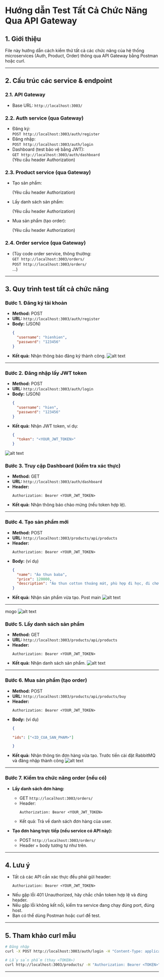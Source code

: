 # Hướng dẫn Test Tất Cả Chức Năng Qua API Gateway

## 1. Giới thiệu

File này hướng dẫn cách kiểm thử tất cả các chức năng của hệ thống microservices (Auth, Product, Order) thông qua API Gateway bằng Postman hoặc curl.

---

## 2. Cấu trúc các service & endpoint

### 2.1. API Gateway

- Base URL: `http://localhost:3003/`

### 2.2. Auth service (qua Gateway)

- Đăng ký:  
  `POST http://localhost:3003/auth/register`
- Đăng nhập:  
  `POST http://localhost:3003/auth/login`
- Dashboard (test bảo vệ bằng JWT):  
  `GET http://localhost:3003/auth/dashboard`  
  (Yêu cầu header Authorization)

### 2.3. Product service (qua Gateway)

- Tạo sản phẩm:  

  (Yêu cầu header Authorization)
- Lấy danh sách sản phẩm:  
   
  (Yêu cầu header Authorization)
- Mua sản phẩm (tạo order):  
  
  (Yêu cầu header Authorization)

### 2.4. Order service (qua Gateway)

- (Tùy code order service, thông thường:  
  `GET http://localhost:3003/orders/`  
  `POST http://localhost:3003/orders/`  
  ...)

---

## 3. Quy trình test tất cả chức năng

### Bước 1. Đăng ký tài khoản

- **Method:** POST  
- **URL:** `http://localhost:3003/auth/register`
- **Body:** (JSON)
    ```json
    {
      "username": "hienhien",
      "password": "123456"
    }
    ```
- **Kết quả:** Nhận thông báo đăng ký thành công.
![alt text](image.png)
---

### Bước 2. Đăng nhập lấy JWT token

- **Method:** POST  
- **URL:** `http://localhost:3003/auth/login`
- **Body:** (JSON)
    ```json
    {
      "username": "hien",
      "password": "123456"
    }
    ```
- **Kết quả:** Nhận JWT token, ví dụ:
    ```json
    {
      "token": "<YOUR_JWT_TOKEN>"
    }
    ```

![alt text](image-1.png)

### Bước 3. Truy cập Dashboard (kiểm tra xác thực)

- **Method:** GET  
- **URL:** `http://localhost:3003/auth/dashboard`
- **Header:**  
    ```
    Authorization: Bearer <YOUR_JWT_TOKEN>
    ```
- **Kết quả:** Nhận thông báo chào mừng (nếu token hợp lệ).

---

### Bước 4. Tạo sản phẩm mới

- **Method:** POST  
- **URL:** `http://localhost:3003/products/api/products`
- **Header:**  
    ```
    Authorization: Bearer <YOUR_JWT_TOKEN>
    ```
- **Body:** (ví dụ)
    ```json
    {
      "name": "Áo thun baba",
      "price": 120000,
      "description": "Áo thun cotton thoáng mát, phù hợp đi học, đi chơi."
    }
    ```
- **Kết quả:** Nhận sản phẩm vừa tạo.
Post main
![alt text](image-3.png)
---
mogo
![alt text](image-4.png)

### Bước 5. Lấy danh sách sản phẩm

- **Method:** GET  
- **URL:** `http://localhost:3003/products/api/products`
- **Header:**  
    ```
    Authorization: Bearer <YOUR_JWT_TOKEN>
    ```
- **Kết quả:** Nhận danh sách sản phẩm.
![alt text](image-2.png)
---

### Bước 6. Mua sản phẩm (tạo order)

- **Method:** POST  
- **URL:** `http://localhost:3003/products/api/products/buy`
- **Header:**  
    ```
    Authorization: Bearer <YOUR_JWT_TOKEN>
    ```
- **Body:** (ví dụ)
    ```json
    {
     
  "ids": ["<ID_CUA_SAN_PHAM>"]

    }
    ```
- **Kết quả:** Nhận thông tin đơn hàng vừa tạo.
Trước tiền cài đặt RabbitMQ và đăng nhập thành công 
![alt text](image-5.png)
---

### Bước 7. Kiểm tra chức năng order (nếu có)

- **Lấy danh sách đơn hàng:**  
    - GET `http://localhost:3003/orders/`
    - Header:  
        ```
        Authorization: Bearer <YOUR_JWT_TOKEN>
        ```
    - Kết quả: Trả về danh sách đơn hàng của user.

- **Tạo đơn hàng trực tiếp (nếu service có API này):**  
    - POST `http://localhost:3003/orders/`
    - Header + body tương tự như trên.

---


## 4. Lưu ý

- Tất cả các API cần xác thực đều phải gửi header:
    ```
    Authorization: Bearer <YOUR_JWT_TOKEN>
    ```
- Nếu gặp lỗi 401 Unauthorized, hãy chắc chắn token hợp lệ và đúng header.
- Nếu gặp lỗi không kết nối, kiểm tra service đang chạy đúng port, đúng host.
- Bạn có thể dùng Postman hoặc curl để test.

---

## 5. Tham khảo curl mẫu

```sh
# Đăng nhập
curl -X POST http://localhost:3003/auth/login -H "Content-Type: application/json" -d '{"username":"hien","password":"123456"}'

# Lấy sản phẩm (thay <TOKEN>)
curl http://localhost:3003/products/ -H "Authorization: Bearer <TOKEN>"
```

---


